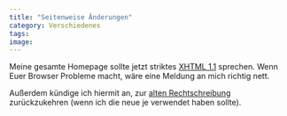 ```yaml
---
title: "Seitenweise Änderungen"
category: Verschiedenes
tags: 
image: 
---
```


Meine gesamte Homepage sollte jetzt striktes [XHTML 1.1](http://www.w3.org/TR/xhtml11/) sprechen. Wenn Euer Browser Probleme macht, wäre eine Meldung an mich richtig nett.  

Außerdem kündige ich hiermit an, zur [alten Rechtschreibung](http://www.spiegel.de/kultur/gesellschaft/0,1518,312017,00.html) zurückzukehren (wenn ich die neue je verwendet haben sollte).

